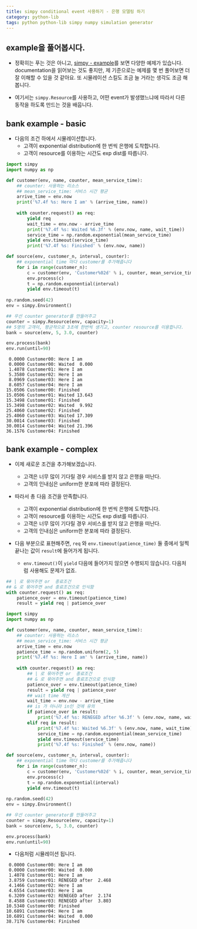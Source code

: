```yaml
---
title: simpy conditional event 사용하기 - 은행 모델링 하기 
category: python-lib
tags: python python-lib simpy numpy simulation generator
---
```


## example을 풀어봅시다.

- 정확히는 푸는 것은 아니고, [simpy - example](http://simpy.readthedocs.io/en/latest/examples/index.html)를 보면 다양한 예제가 있습니다. documentation을 읽어보는 것도 좋지만, 제 기준으로는 예제를 몇 번 풀어보면 더 잘 이해할 수 있을 것 같아요. 또 시뮬레이션 스킬도 조금 늘 거라는 생각도 조금 해봅니다. 

- 여기서는 `simpy.Resource`를 사용하고, 어떤 event가 발생했느냐에 따라서 다른 동작을 하도록 만드는 것을 배웁니다. 

## bank example - basic 

- 다음의 조건 하에서 시뮬레이션합니다. 
    - 고객이 exponential distribution에 한 번씩 은행에 도착합니다. 
    - 고객이 resource를 이용하는 시간도 exp dist를 따릅니다.

```python
import simpy 
import numpy as np 

def customer(env, name, counter, mean_service_time):
    ## counter: 사용하는 리소스 
    ## mean_service_time: 서비스 시간 평균 
    arrive_time = env.now
    print('%7.4f %s: Here I am' % (arrive_time, name))
    
    with counter.request() as req:
        yield req 
        wait_time = env.now - arrive_time
        print('%7.4f %s: Waited %6.3f' % (env.now, name, wait_time))
        service_time = np.random.exponential(mean_service_time)
        yield env.timeout(service_time)
        print('%7.4f %s: Finished' % (env.now, name))

def source(env, customer_n, interval, counter):
    ## exponential time 마다 customer를 추가해줍니다
    for i in range(customer_n):
        c = customer(env, 'Customer%02d' % i, counter, mean_service_time=5.0)
        env.process(c)
        t = np.random.exponential(interval)
        yield env.timeout(t)
        
np.random.seed(42)
env = simpy.Environment()

## 우선 counter generator를 만들어주고 
counter = simpy.Resource(env, capacity=1)
## 5명의 고객이, 평균적으로 3초에 한번씩 생기고, counter resource를 이용합니다. 
bank = source(env, 5, 3.0, counter)

env.process(bank)
env.run(until=90)
```

```
 0.0000 Customer00: Here I am
 0.0000 Customer00: Waited  0.000
 1.4078 Customer01: Here I am
 5.3580 Customer02: Here I am
 8.0969 Customer03: Here I am
 8.6057 Customer04: Here I am
15.0506 Customer00: Finished
15.0506 Customer01: Waited 13.643
15.3498 Customer01: Finished
15.3498 Customer02: Waited  9.992
25.4060 Customer02: Finished
25.4060 Customer03: Waited 17.309
30.0014 Customer03: Finished
30.0014 Customer04: Waited 21.396
36.1576 Customer04: Finished
```

## bank example - complex 

- 이제 새로운 조건을 추가해보겠습니다. 
    - 고객은 너무 많이 기다릴 경우 서비스를 받지 않고 은행을 떠난다. 
    - 고객의 인내심은 uniform한 분포에 따라 결정된다. 

- 따라서 총 다음 조건을 만족합니다. 
    - 고객이 exponential distribution에 한 번씩 은행에 도착합니다. 
    - 고객이 resource를 이용하는 시간도 exp dist를 따릅니다.
    - 고객은 너무 많이 기다릴 경우 서비스를 받지 않고 은행을 떠난다. 
    - 고객의 인내심은 uniform한 분포에 따라 결정된다. 

- 다음 부분으로 표현해주면, `req` 와 `env.timeout(patience_time)` 둘 중에서 일찍 끝나는 값이 `result`에 들어가게 됩니다. 
    - `env.timeout()`이 `yield` 다음에 들어가지 않으면 수행되지 않습니다. 다음처럼 사용해도 문제가 없죠. 

```python
## | 로 묶어주면 or  종료조건
## & 로 묶어주면 and 종료조건으로 인식함 
with counter.request() as req:
    patience_over = env.timeout(patience_time) 
    result = yield req | patience_over
```

```python
import simpy 
import numpy as np 

def customer(env, name, counter, mean_service_time):
    ## counter: 사용하는 리소스 
    ## mean_service_time: 서비스 시간 평균 
    arrive_time = env.now
    patience_time = np.random.uniform(2, 5)
    print('%7.4f %s: Here I am' % (arrive_time, name))
    
    with counter.request() as req:
        ## | 로 묶어주면 or  종료조건
        ## & 로 묶어주면 and 종료조건으로 인식함 
        patience_over = env.timeout(patience_time) 
        result = yield req | patience_over
        ## wait time 게산 
        wait_time = env.now - arrive_time
        ## is 가 아니라 in인 것에 유의
        if patience_over in result:
            print('%7.4f %s: RENEGED after %6.3f' % (env.now, name, wait_time))
        elif req in result:
            print('%7.4f %s: Waited %6.3f' % (env.now, name, wait_time))
            service_time = np.random.exponential(mean_service_time)
            yield env.timeout(service_time)
            print('%7.4f %s: Finished' % (env.now, name))

def source(env, customer_n, interval, counter):
    ## exponential time 마다 customer를 추가해줍니다
    for i in range(customer_n):
        c = customer(env, 'Customer%02d' % i, counter, mean_service_time=8.0)
        env.process(c)
        t = np.random.exponential(interval)
        yield env.timeout(t)
        
np.random.seed(42)
env = simpy.Environment()

## 우선 counter generator를 만들어주고 
counter = simpy.Resource(env, capacity=1)
bank = source(env, 5, 3.0, counter)

env.process(bank)
env.run(until=90)
```

- 다음처럼 시뮬레이션 됩니다. 

```
 0.0000 Customer00: Here I am
 0.0000 Customer00: Waited  0.000
 1.4078 Customer01: Here I am
 3.8759 Customer01: RENEGED after  2.468
 4.1466 Customer02: Here I am
 4.6554 Customer03: Here I am
 6.3209 Customer02: RENEGED after  2.174
 8.4588 Customer03: RENEGED after  3.803
10.5340 Customer00: Finished
10.6891 Customer04: Here I am
10.6891 Customer04: Waited  0.000
38.7176 Customer04: Finished
```